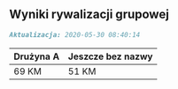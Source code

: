 ## Wyniki rywalizacji grupowej

```markdown
Aktualizacja: 2020-05-30 08:40:14
```

Drużyna A | Jeszcze bez nazwy
------------ | -------------
 69 KM | 51 KM